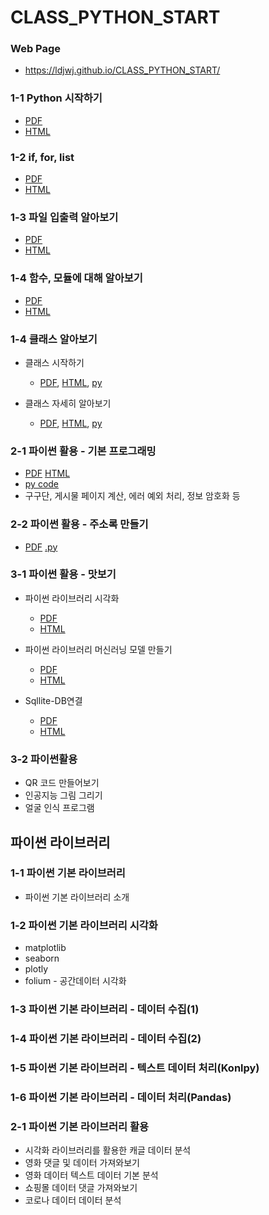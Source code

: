 # CLASS_PYTHON_START

### Web Page 
 * https://ldjwj.github.io/CLASS_PYTHON_START/

### 
### 1-1 Python 시작하기
 * [PDF](https://ldjwj.github.io/CLASS_PYTHON_START/01_01_python_start.pdf)
 * [HTML](https://ldjwj.github.io/CLASS_PYTHON_START/01_01_python_start.html)

### 1-2 if, for, list
 * [PDF](https://ldjwj.github.io/CLASS_PYTHON_START/01_02_python_start_if_for_list.pdf)
 * [HTML](https://ldjwj.github.io/CLASS_PYTHON_START/01_02_python_start_if_for_list.html)

### 1-3 파일 입출력 알아보기
 * [PDF](https://ldjwj.github.io/CLASS_PYTHON_START/01_03_python_start_file_220408.pdf)
 * [HTML](https://ldjwj.github.io/CLASS_PYTHON_START/01_03_python_start_file_220408.html)

### 1-4 함수, 모듈에 대해 알아보기
 * [PDF](https://ldjwj.github.io/CLASS_PYTHON_START/01_04_python_start_fnc_module_220412.pdf)
 * [HTML](https://ldjwj.github.io/CLASS_PYTHON_START/01_04_python_start_fnc_module_220412.html)

### 1-4 클래스 알아보기
 * 클래스 시작하기
    - [PDF](https://ldjwj.github.io/CLASS_PYTHON_START/01_04_python_start_classA.pdf), [HTML](https://ldjwj.github.io/CLASS_PYTHON_START/01_04_python_start_classA.html), [py](01_04_python_start_classA.py)
  
 * 클래스 자세히 알아보기
    - [PDF](https://ldjwj.github.io/CLASS_PYTHON_START/01_04_python_start_classB_2204.pdf), [HTML](https://ldjwj.github.io/CLASS_PYTHON_START/01_04_python_start_classB_2204.html), [py](01_04_python_start_classB_2204.py)
  
### 2-1 파이썬 활용 - 기본 프로그래밍
 * [PDF](https://ldjwj.github.io/CLASS_PYTHON_START/02_01_programming_2204.pdf) [HTML](https://ldjwj.github.io/CLASS_PYTHON_START/02_01_programming_220413.html)
 * [py code](02_01_programming)
 * 구구단, 게시물 페이지 계산, 에러 예외 처리, 정보 암호화 등

### 2-2 파이썬 활용 - 주소록 만들기
 * [PDF](https://ldjwj.github.io/CLASS_PYTHON_START/02_02_python_start_contact_2204.pdf) [.py](02_02_programming_contact.py)

### 3-1 파이썬 활용 - 맛보기
 * 파이썬 라이브러리 시각화
   * [PDF](https://ldjwj.github.io/CLASS_PYTHON_START/03_01_Seaborn_Basic.pdf)
   * [HTML](https://ldjwj.github.io/CLASS_PYTHON_START/03_01_Seaborn_Basic.html)
   
 * 파이썬 라이브러리 머신러닝 모델 만들기 
   * [PDF](https://ldjwj.github.io/CLASS_PYTHON_START/03_02_ml_start.pdf)
   * [HTML](https://ldjwj.github.io/CLASS_PYTHON_START/03_02_ml_start.html)
   
 * Sqllite-DB연결
   * [PDF](https://ldjwj.github.io/CLASS_PYTHON_START/03_03_DB.pdf)
   * [HTML](https://ldjwj.github.io/CLASS_PYTHON_START/03_03_DB.html)
   
### 3-2 파이썬활용
  - QR 코드 만들어보기
  - 인공지능 그림 그리기
  - 얼굴 인식 프로그램 

## 파이썬 라이브러리
### 1-1 파이썬 기본 라이브러리
  - 파이썬 기본 라이브러리 소개

### 1-2 파이썬 기본 라이브러리 시각화
  - matplotlib
  - seaborn
  - plotly
  - folium - 공간데이터 시각화

### 1-3 파이썬 기본 라이브러리 - 데이터 수집(1)

### 1-4 파이썬 기본 라이브러리 - 데이터 수집(2)

### 1-5 파이썬 기본 라이브러리 - 텍스트 데이터 처리(Konlpy)

### 1-6 파이썬 기본 라이브러리 - 데이터 처리(Pandas)

### 2-1 파이썬 기본 라이브러리 활용
 - 시각화 라이브러리를 활용한 캐글 데이터 분석
 - 영화 댓글 및 데이터 가져와보기
 - 영화 데이터 텍스트 데이터 기본 분석 
 - 쇼핑몰 데이터 댓글 가져와보기
 - 코로나 데이터 데이터 분석


